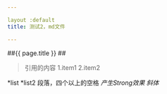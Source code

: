 ```yaml
---

layout :default
title: 测试2，md文件

---
```




##{{ page.title }} ##
> 引用的内容
1.item1
2.item2

*list
*list2
      段落，四个以上的空格
	  *产生Strong效果*  _斜体_

